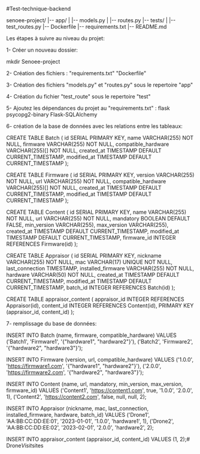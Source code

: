#Test-technique-backend

senoee-project/
|-- app/
|   |-- models.py
|   |-- routes.py
|-- tests/
|    |-- test_routes.py
|-- Dockerfile
|-- requirements.txt
|-- README.md

Les étapes à suivre au niveau du projet:

1- Créer un nouveau dossier:

mkdir Senoee-project

2- Création des fichiers :  "requirements.txt"  "Dockerfile"

3- Création des fichiers "models.py" et "routes.py" sous le repertoire "app"

4- Création du fichier "test_route" sous le repertoire "test"

5- Ajoutez les dépendances du projet au "requirements.txt" :
flask
psycopg2-binary
Flask-SQLAlchemy

6- création de la base de données avec les relations entre les tableaux:

CREATE TABLE Batch (
    id SERIAL PRIMARY KEY,
    name VARCHAR(255) NOT NULL,
    firmware VARCHAR(255) NOT NULL,
    compatible_hardware VARCHAR(255)[] NOT NULL,
    created_at TIMESTAMP DEFAULT CURRENT_TIMESTAMP,
    modified_at TIMESTAMP DEFAULT CURRENT_TIMESTAMP
);

CREATE TABLE Firmware (
    id SERIAL PRIMARY KEY,
    version VARCHAR(255) NOT NULL,
    url VARCHAR(255) NOT NULL,
    compatible_hardware VARCHAR(255)[] NOT NULL,
    created_at TIMESTAMP DEFAULT CURRENT_TIMESTAMP,
    modified_at TIMESTAMP DEFAULT CURRENT_TIMESTAMP
);

CREATE TABLE Content (
    id SERIAL PRIMARY KEY,
    name VARCHAR(255) NOT NULL,
    url VARCHAR(255) NOT NULL,
    mandatory BOOLEAN DEFAULT FALSE,
    min_version VARCHAR(255),
    max_version VARCHAR(255),
    created_at TIMESTAMP DEFAULT CURRENT_TIMESTAMP,
    modified_at TIMESTAMP DEFAULT CURRENT_TIMESTAMP,
    firmware_id INTEGER REFERENCES Firmware(id)
);

CREATE TABLE Appraisor (
    id SERIAL PRIMARY KEY,
    nickname VARCHAR(255) NOT NULL,
    mac VARCHAR(17) UNIQUE NOT NULL,
    last_connection TIMESTAMP,
    installed_firmware VARCHAR(255) NOT NULL,
    hardware VARCHAR(50) NOT NULL,
    created_at TIMESTAMP DEFAULT CURRENT_TIMESTAMP,
    modified_at TIMESTAMP DEFAULT CURRENT_TIMESTAMP,
    batch_id INTEGER REFERENCES Batch(id)
);

CREATE TABLE appraisor_content (
    appraisor_id INTEGER REFERENCES Appraisor(id),
    content_id INTEGER REFERENCES Content(id),
    PRIMARY KEY (appraisor_id, content_id)
);

7- remplissage du base de données:
 
INSERT INTO Batch (name, firmware, compatible_hardware) VALUES
('Batch1', 'Firmware1', '{"hardware1", "hardware2"}'),
('Batch2', 'Firmware2', '{"hardware2", "hardware3"}');

INSERT INTO Firmware (version, url, compatible_hardware) VALUES
('1.0.0', 'https://firmware1.com', '{"hardware1", "hardware2"}'),
('2.0.0', 'https://firmware2.com', '{"hardware2", "hardware3"}');

INSERT INTO Content (name, url, mandatory, min_version, max_version, firmware_id) VALUES
('Content1', 'https://content1.com', true, '1.0.0', '2.0.0', 1),
('Content2', 'https://content2.com', false, null, null, 2);

INSERT INTO Appraisor (nickname, mac, last_connection, installed_firmware, hardware, batch_id) VALUES
('Drone1', 'AA:BB:CC:DD:EE:01', '2023-01-01', '1.0.0', 'hardware1', 1),
('Drone2', 'AA:BB:CC:DD:EE:02', '2023-02-01', '2.0.0', 'hardware2', 2);

INSERT INTO appraisor_content (appraisor_id, content_id) VALUES
(1, 2);#   D r o n e _ V i s i t _ s i t e s  
 